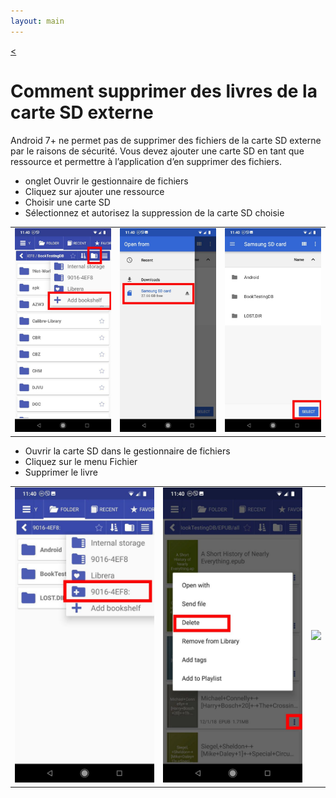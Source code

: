 ```yaml
---
layout: main
---
```

[<](/wiki/faq)

# Comment supprimer des livres de la carte SD externe

Android 7+ ne permet pas de supprimer des fichiers de la carte SD externe par le
raisons de sécurité.
Vous devez ajouter une carte SD en tant que ressource et permettre à l’application d’en supprimer des fichiers.

* onglet Ouvrir le gestionnaire de fichiers
* Cliquez sur ajouter une ressource
* Choisir une carte SD
* Sélectionnez et autorisez la suppression de la carte SD choisie

||||
|-|-|-|
|![](1.jpg)|![](2.jpg)|![](3.jpg)|

* Ouvrir la carte SD dans le gestionnaire de fichiers
* Cliquez sur le menu Fichier
* Supprimer le livre

||||
|-|-|-|
|![](4.jpg)|![](5.jpg)|![](6.jpg)|
